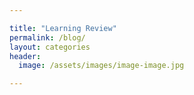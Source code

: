 ```yaml
---

title: "Learning Review"
permalink: /blog/
layout: categories
header:
  image: /assets/images/image-image.jpg

---
```

